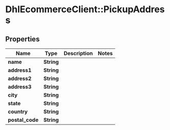 # DhlEcommerceClient::PickupAddress

## Properties
Name | Type | Description | Notes
------------ | ------------- | ------------- | -------------
**name** | **String** |  |
**address1** | **String** |  |
**address2** | **String** |  |
**address3** | **String** |  |
**city** | **String** |  |
**state** | **String** |  |
**country** | **String** |  |
**postal_code** | **String** |  |


